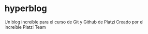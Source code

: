 # hyperblog
Un blog increíble para el curso de Git y Github de Platzi
Creado por el increíble Platzi Team
